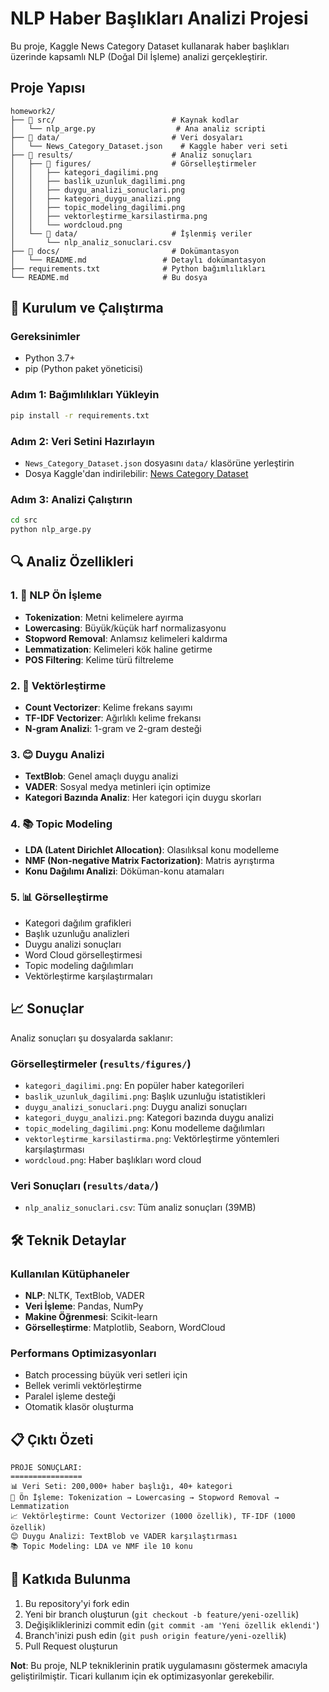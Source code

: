 # NLP Haber Başlıkları Analizi Projesi

Bu proje, Kaggle News Category Dataset kullanarak haber başlıkları üzerinde kapsamlı NLP (Doğal Dil İşleme) analizi gerçekleştirir.

## Proje Yapısı

```
homework2/
├── 📂 src/                          # Kaynak kodlar
│   └── nlp_arge.py                  # Ana analiz scripti
├── 📂 data/                         # Veri dosyaları
│   └── News_Category_Dataset.json    # Kaggle haber veri seti
├── 📂 results/                      # Analiz sonuçları
│   ├── 📂 figures/                  # Görselleştirmeler
│   │   ├── kategori_dagilimi.png
│   │   ├── baslik_uzunluk_dagilimi.png
│   │   ├── duygu_analizi_sonuclari.png
│   │   ├── kategori_duygu_analizi.png
│   │   ├── topic_modeling_dagilimi.png
│   │   ├── vektorleştirme_karsilastirma.png
│   │   └── wordcloud.png
│   └── 📂 data/                     # İşlenmiş veriler
│       └── nlp_analiz_sonuclari.csv
├── 📂 docs/                         # Dokümantasyon
│   └── README.md                 # Detaylı dokümantasyon
├── requirements.txt              # Python bağımlılıkları
└── README.md                     # Bu dosya
```

## 🚀 Kurulum ve Çalıştırma

### Gereksinimler
- Python 3.7+
- pip (Python paket yöneticisi)

### Adım 1: Bağımlılıkları Yükleyin
```bash
pip install -r requirements.txt
```

### Adım 2: Veri Setini Hazırlayın
- `News_Category_Dataset.json` dosyasını `data/` klasörüne yerleştirin
- Dosya Kaggle'dan indirilebilir: [News Category Dataset](https://www.kaggle.com/datasets/rmisra/news-category-dataset)

### Adım 3: Analizi Çalıştırın
```bash
cd src
python nlp_arge.py
```

## 🔍 Analiz Özellikleri

### 1. 📝 NLP Ön İşleme
- **Tokenization**: Metni kelimelere ayırma
- **Lowercasing**: Büyük/küçük harf normalizasyonu
- **Stopword Removal**: Anlamsız kelimeleri kaldırma
- **Lemmatization**: Kelimeleri kök haline getirme
- **POS Filtering**: Kelime türü filtreleme

### 2. 🔢 Vektörleştirme
- **Count Vectorizer**: Kelime frekans sayımı
- **TF-IDF Vectorizer**: Ağırlıklı kelime frekansı
- **N-gram Analizi**: 1-gram ve 2-gram desteği

### 3. 😊 Duygu Analizi
- **TextBlob**: Genel amaçlı duygu analizi
- **VADER**: Sosyal medya metinleri için optimize
- **Kategori Bazında Analiz**: Her kategori için duygu skorları

### 4. 📚 Topic Modeling
- **LDA (Latent Dirichlet Allocation)**: Olasılıksal konu modelleme
- **NMF (Non-negative Matrix Factorization)**: Matris ayrıştırma
- **Konu Dağılımı Analizi**: Döküman-konu atamaları

### 5. 📊 Görselleştirme
- Kategori dağılım grafikleri
- Başlık uzunluğu analizleri
- Duygu analizi sonuçları
- Word Cloud görselleştirmesi
- Topic modeling dağılımları
- Vektörleştirme karşılaştırmaları

## 📈 Sonuçlar

Analiz sonuçları şu dosyalarda saklanır:

### Görselleştirmeler (`results/figures/`)
- `kategori_dagilimi.png`: En popüler haber kategorileri
- `baslik_uzunluk_dagilimi.png`: Başlık uzunluğu istatistikleri
- `duygu_analizi_sonuclari.png`: Duygu analizi sonuçları
- `kategori_duygu_analizi.png`: Kategori bazında duygu analizi
- `topic_modeling_dagilimi.png`: Konu modelleme dağılımları
- `vektorleştirme_karsilastirma.png`: Vektörleştirme yöntemleri karşılaştırması
- `wordcloud.png`: Haber başlıkları word cloud

### Veri Sonuçları (`results/data/`)
- `nlp_analiz_sonuclari.csv`: Tüm analiz sonuçları (39MB)

## 🛠️ Teknik Detaylar

### Kullanılan Kütüphaneler
- **NLP**: NLTK, TextBlob, VADER
- **Veri İşleme**: Pandas, NumPy
- **Makine Öğrenmesi**: Scikit-learn
- **Görselleştirme**: Matplotlib, Seaborn, WordCloud

### Performans Optimizasyonları
- Batch processing büyük veri setleri için
- Bellek verimli vektörleştirme
- Paralel işleme desteği
- Otomatik klasör oluşturma

## 📋 Çıktı Özeti

```
PROJE SONUÇLARI:
================
📊 Veri Seti: 200,000+ haber başlığı, 40+ kategori
🔧 Ön İşleme: Tokenization → Lowercasing → Stopword Removal → Lemmatization
📈 Vektörleştirme: Count Vectorizer (1000 özellik), TF-IDF (1000 özellik)
😊 Duygu Analizi: TextBlob ve VADER karşılaştırması
📚 Topic Modeling: LDA ve NMF ile 10 konu
```

## 🤝 Katkıda Bulunma

1. Bu repository'yi fork edin
2. Yeni bir branch oluşturun (`git checkout -b feature/yeni-ozellik`)
3. Değişikliklerinizi commit edin (`git commit -am 'Yeni özellik eklendi'`)
4. Branch'inizi push edin (`git push origin feature/yeni-ozellik`)
5. Pull Request oluşturun



**Not**: Bu proje, NLP tekniklerinin pratik uygulamasını göstermek amacıyla geliştirilmiştir. Ticari kullanım için ek optimizasyonlar gerekebilir. 